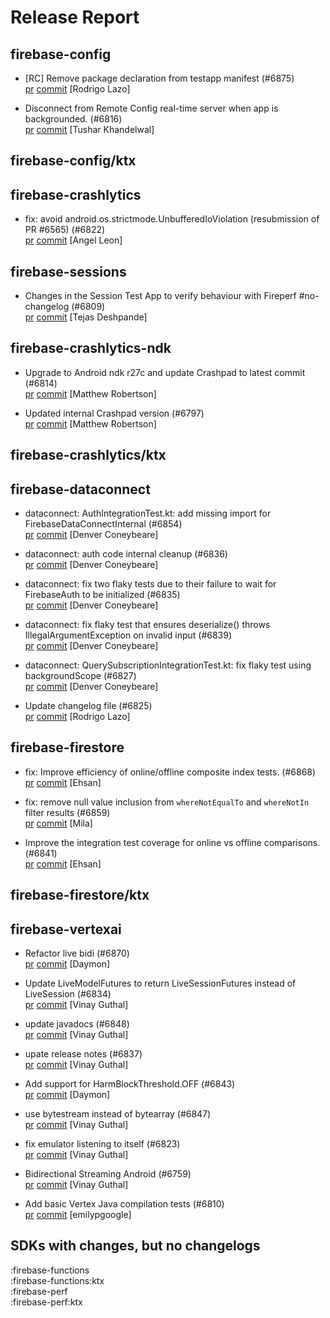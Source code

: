 # Release Report
## firebase-config
      
* [RC] Remove package declaration from testapp manifest (#6875)   
  [pr](https://github.com/firebase/firebase-android-sdk/pull/6875) [commit](https://github.com/firebase/firebase-android-sdk/commit/5aff679ee3e0fa22c1ff7876f08eb9088acd41c3)  [Rodrigo Lazo]

* Disconnect from Remote Config real-time server when app is backgrounded. (#6816)   
  [pr](https://github.com/firebase/firebase-android-sdk/pull/6816) [commit](https://github.com/firebase/firebase-android-sdk/commit/5081e7c978c4f9ff7d358f4b8713ef15a57c1058)  [Tushar Khandelwal]

## firebase-config/ktx
      

## firebase-crashlytics
      
* fix: avoid android.os.strictmode.UnbufferedIoViolation (resubmission of PR #6565) (#6822)   
  [pr](https://github.com/firebase/firebase-android-sdk/pull/6822) [commit](https://github.com/firebase/firebase-android-sdk/commit/19c8c7f822c130698cf2db8e9ee3b9f11fa91b9e)  [Angel Leon]

## firebase-sessions
      
* Changes in the Session Test App to verify behaviour with Fireperf #no-changelog (#6809)   
  [pr](https://github.com/firebase/firebase-android-sdk/pull/6809) [commit](https://github.com/firebase/firebase-android-sdk/commit/278e437a7dd02c9046186eda707a020e63e214d4)  [Tejas Deshpande]

## firebase-crashlytics-ndk
      
* Upgrade to Android ndk r27c and update Crashpad to latest commit (#6814)   
  [pr](https://github.com/firebase/firebase-android-sdk/pull/6814) [commit](https://github.com/firebase/firebase-android-sdk/commit/cf2b7a86ff988ce9d37d7390520547f54a36381c)  [Matthew Robertson]

* Updated internal Crashpad version (#6797)   
  [pr](https://github.com/firebase/firebase-android-sdk/pull/6797) [commit](https://github.com/firebase/firebase-android-sdk/commit/5ff9d9576741c6a8fbcdf0507d53da8b08a4f146)  [Matthew Robertson]

## firebase-crashlytics/ktx
      

## firebase-dataconnect
      
* dataconnect: AuthIntegrationTest.kt: add missing import for FirebaseDataConnectInternal (#6854)   
  [pr](https://github.com/firebase/firebase-android-sdk/pull/6854) [commit](https://github.com/firebase/firebase-android-sdk/commit/210dc0279ee974fac677f2aa7cc50d26586aea7d)  [Denver Coneybeare]

* dataconnect: auth code internal cleanup (#6836)   
  [pr](https://github.com/firebase/firebase-android-sdk/pull/6836) [commit](https://github.com/firebase/firebase-android-sdk/commit/dbf5d014ab08cf3d86b6e31d2650afad451fdb3c)  [Denver Coneybeare]

* dataconnect: fix two flaky tests due to their failure to wait for FirebaseAuth to be initialized (#6835)   
  [pr](https://github.com/firebase/firebase-android-sdk/pull/6835) [commit](https://github.com/firebase/firebase-android-sdk/commit/f826b40e84d1d58e895fc882a5131de9a9859042)  [Denver Coneybeare]

* dataconnect: fix flaky test that ensures deserialize() throws IllegalArgumentException on invalid input (#6839)   
  [pr](https://github.com/firebase/firebase-android-sdk/pull/6839) [commit](https://github.com/firebase/firebase-android-sdk/commit/8af38c9599656d022b701b2304537a47a7bf6f35)  [Denver Coneybeare]

* dataconnect: QuerySubscriptionIntegrationTest.kt: fix flaky test using backgroundScope (#6827)   
  [pr](https://github.com/firebase/firebase-android-sdk/pull/6827) [commit](https://github.com/firebase/firebase-android-sdk/commit/75cdf963195c873151a6fe0ece181543c01cea5f)  [Denver Coneybeare]

* Update changelog file (#6825)   
  [pr](https://github.com/firebase/firebase-android-sdk/pull/6825) [commit](https://github.com/firebase/firebase-android-sdk/commit/2cdac31dc2d9510c158596ebec4ce7ddba327eb5)  [Rodrigo Lazo]

## firebase-firestore
      
* fix: Improve efficiency of online/offline composite index tests. (#6868)   
  [pr](https://github.com/firebase/firebase-android-sdk/pull/6868) [commit](https://github.com/firebase/firebase-android-sdk/commit/24fba9b55f2ba7c4a821bd2fa835cd1e0a97d8d4)  [Ehsan]

* fix: remove null value inclusion from `whereNotEqualTo` and `whereNotIn` filter results  (#6859)   
  [pr](https://github.com/firebase/firebase-android-sdk/pull/6859) [commit](https://github.com/firebase/firebase-android-sdk/commit/edcea54ea570af828f31cf5f54e952ad6c32ff61)  [Mila]

* Improve the integration test coverage for online vs offline comparisons. (#6841)   
  [pr](https://github.com/firebase/firebase-android-sdk/pull/6841) [commit](https://github.com/firebase/firebase-android-sdk/commit/70c8e89dbc6698346a612d926da8f6bf1ddf6797)  [Ehsan]

## firebase-firestore/ktx
      

## firebase-vertexai
      
* Refactor live bidi (#6870)   
  [pr](https://github.com/firebase/firebase-android-sdk/pull/6870) [commit](https://github.com/firebase/firebase-android-sdk/commit/40b7637c6c4e246113b781ba5be3f1a7356678de)  [Daymon]

* Update LiveModelFutures to return LiveSessionFutures instead of LiveSession (#6834)   
  [pr](https://github.com/firebase/firebase-android-sdk/pull/6834) [commit](https://github.com/firebase/firebase-android-sdk/commit/47e37b5802a1be2038bc392dadb9a88c4cec8dbe)  [Vinay Guthal]

* update javadocs (#6848)   
  [pr](https://github.com/firebase/firebase-android-sdk/pull/6848) [commit](https://github.com/firebase/firebase-android-sdk/commit/33e989f2f162348a2b75c19cbc8ce962e3d14264)  [Vinay Guthal]

* upate release notes (#6837)   
  [pr](https://github.com/firebase/firebase-android-sdk/pull/6837) [commit](https://github.com/firebase/firebase-android-sdk/commit/d7a56a1e56699b8ea0ccd8bb752b702be2b39cf1)  [Vinay Guthal]

* Add support for HarmBlockThreshold.OFF (#6843)   
  [pr](https://github.com/firebase/firebase-android-sdk/pull/6843) [commit](https://github.com/firebase/firebase-android-sdk/commit/9e89b289be79a8d7892db08be16d77e6a81eea45)  [Daymon]

* use bytestream instead of bytearray (#6847)   
  [pr](https://github.com/firebase/firebase-android-sdk/pull/6847) [commit](https://github.com/firebase/firebase-android-sdk/commit/6e3be7893e600014e855d8ca2b511c3681bbd7c2)  [Vinay Guthal]

* fix emulator listening to itself (#6823)   
  [pr](https://github.com/firebase/firebase-android-sdk/pull/6823) [commit](https://github.com/firebase/firebase-android-sdk/commit/395e9dd51107bfb1057c220a847b6f420a250beb)  [Vinay Guthal]

* Bidirectional Streaming Android (#6759)   
  [pr](https://github.com/firebase/firebase-android-sdk/pull/6759) [commit](https://github.com/firebase/firebase-android-sdk/commit/d2e72df5231cfe0a8067e139ce60aa108992972d)  [Vinay Guthal]

* Add basic Vertex Java compilation tests (#6810)   
  [pr](https://github.com/firebase/firebase-android-sdk/pull/6810) [commit](https://github.com/firebase/firebase-android-sdk/commit/dbeecd4df3803d14e885b011e5998129c87cfd87)  [emilypgoogle]


## SDKs with changes, but no changelogs
:firebase-functions  
:firebase-functions:ktx  
:firebase-perf  
:firebase-perf:ktx